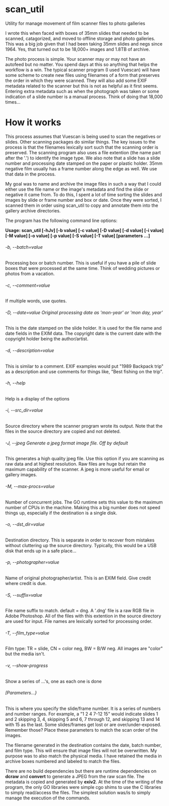# scan_util
Utility for manage movement of film scanner files to photo galleries

I wrote this when faced with boxes of 35mm slides that needed to be scanned, catagorized, and moved to offline storage
and photo galleries. This was a big job given that I had been taking 35mm slides and negs since 1964. Yes, that turned
out to be 18,000+ images and 1.8TB of archive.

The photo process is simple. Your scanner may or may not have an autofeed but no matter. You spend days at this so anything
that helps the workflow is a win. The typical scanner program (I used Vuescan) will have some scheme to create new files using filenames of a form that preserves the order in which they were scanned. They will also add some EXIF metadata related to the scanner but this is not as helpful as it first seems. Entering extra metadata such as when the photograph was taken or some indication of a slide number is a manual process. Think of doing that 18,000 times...

# How it works
This process assumes that Vuescan is being used to scan the negatives or slides. Other scanning packages do similar things. The key issues to the process is that the filenames lexically sort such that the scanning order is preserved. The scanning program also uses a file extention (the name part after the '.') to identify the image type. We also note that a slide has a slide number and processing date stamped on the paper or plastic holder. 35mm negative film usually has a frame number along the edge as well. We use that data in the process.

My goal was to name and archive the image files in such a way that I could either use the file name or the image's metadata and find the slide or negative it came from. To do this, I spent a lot of time sorting the slides and images by slide or frame number and box or date. Once they were sorted, I scanned them in order using scan_util to copy and annotate them into the gallery archive directories.

The program has the following command line options:

**Usage: scan_util [-hJv] [-b value] [-c value] [-D value] [-d value] [-i value] [-M value] [-o value] [-p value] [-S value] [-T value] [parameters ...]**

###### -b, --batch=value
Processing box or batch number. This is useful if you have a pile of slide boxes that were processed at the same time.
Think of wedding pictures or photos from a vacation.
###### -c, --comment=value
If multiple words, use quotes.
###### -D, --date=value   Original processing date as 'mon-year' or 'mon day, year'
This is the date stamped on the slide holder. It is used for the file name and date fields in the EXIM data. The
copyright date is the current date with the copyright holder being the author/artist.

###### -d, --description=value

This is similar to a comment. EXIF examples would put "1989 Backpack trip" as a description and use comments for
things like, "Best fishing on the trip".

###### -h, --help
Help is a display of the options
###### -i, --src_dir=value
Source directory where the scanner program wrote its output. Note that the files in the source directory are copied and
not deleted.
###### -J, --jpeg         Generate a jpeg format image file. Off by default
This generates a high quality jpeg file. Use this option if you are scanning as raw data and at highest resolution. Raw files
are huge but retain the maximum capability of the scanner. A jpeg is more useful for email or gallery images.
###### -M, --max-procs=value
Number of concurrent jobs. The GO runtime sets this value to the maximum number of CPUs in the machine. Making this a big number does not speed things up, especially if the destination is a single disk.
###### -o, --dst_dir=value
Destination directory. This is separate in order to recover from mistakes without cluttering up the source directory. Typically, this would be a USB disk that ends up in a safe place...
###### -p, --photographer=value
Name of original photographer/artist. This is an EXIM field. Give credit where credit is due.
###### -S, --suffix=value
File name suffix to match. default = dng. A '.dng' file is a raw RGB file in Adobe Photoshop. All of the files with this
extention in the source directory are used for input. File names are lexically sorted for processing order.
###### -T, --film_type=value
Film type: TR = slide, CN = color neg, BW = B/W neg. All images are "color" but the media isn't.
###### -v, --show-progress
Show a series of ...'s, one as each one is done
###### [Parameters...}
This is where you specify the slide/frame number. It is a series of numbers and number ranges. For example, a
"1 2 4 7-12 15" would indicate slides 1 and 2 skipping 3, 4, skipping 5 and 6, 7 through 12, and skipping 13 and 14
with 15 as the last. Some slides/frames get lost or are over/under-exposed. Remember those? Place these parameters
to match the scan order of the images.

The filename generated in the destination contains the date, batch number, and film type. This will ensure that
image files will not be overwritten. My purpose was to also match the physical media. I have retained the media in 
archive boxes numbered and labeled to match the files.

There are no build dependencies but there are runtime dependencies on **dcraw** and **convert** to generate a JPEG
from the raw scan file. The metadata is copied and generated by **exiv2**. At the time of the writing of the program,
the only GO libraries were simple cgo shims to use the C libraries to simply read/access the files. The simplest solution was/is to simply manage the execution of the commands.
